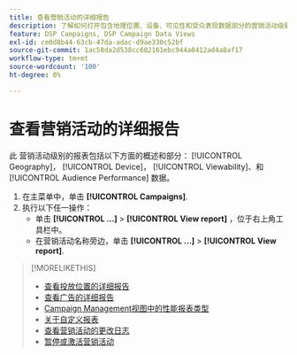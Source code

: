 ```yaml
---
title: 查看营销活动的详细报告
description: 了解如何打开包含地理位置、设备、可见性和受众表现数据部分的营销活动级别报表。
feature: DSP Campaigns, DSP Campaign Data Views
exl-id: ce0d8b44-63cb-47da-adac-d9ae330c52bf
source-git-commit: 1ac58da2d538cc682161ebc944a0412ad4a8af17
workflow-type: tm+mt
source-wordcount: '100'
ht-degree: 0%

---
```


# 查看营销活动的详细报告

此 <!--legacy --> 营销活动级别的报表包括以下方面的概述和部分： [!UICONTROL Geography]， [!UICONTROL Device]， [!UICONTROL Viewability]、和 [!UICONTROL Audience Performance] 数据。

1. 在主菜单中，单击 **[!UICONTROL Campaigns]**.
1. 执行以下任一操作：
   * 单击 **[!UICONTROL ...]** > **[!UICONTROL View report]** ，位于右上角工具栏中。
   * 在营销活动名称旁边，单击  **[!UICONTROL ...]** > **[!UICONTROL View report]**.

>[!MORELIKETHIS]
>
>* [查看投放位置的详细报告](/help/dsp/campaign-management/placements/placement-view-report.md)
>* [查看广告的详细报告](/help/dsp/campaign-management/ads/ad-view-report.md)
>* [Campaign Management视图中的性能报表类型](/help/dsp/campaign-management/reports/campaign-reports-about.md)
>* [关于自定义报表](/help/dsp/reports/report-about.md)
>* [查看营销活动的更改日志](campaign-change-log.md)
>* [暂停或激活营销活动](campaign-pause-activate.md)
